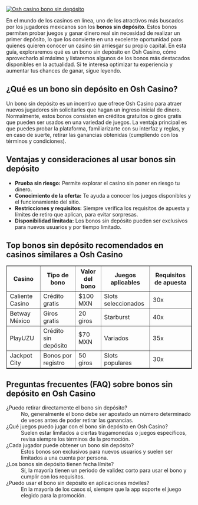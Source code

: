[![Osh casino bono sin depósito](https://123-caf.pages.dev/gitsignup.png)](https://vrmoo.ru/Bt82HjjY)

<p>En el mundo de los casinos en línea, uno de los atractivos más buscados por los jugadores mexicanos son los <strong>bonos sin depósito</strong>. Estos bonos permiten probar juegos y ganar dinero real sin necesidad de realizar un primer depósito, lo que los convierte en una excelente oportunidad para quienes quieren conocer un casino sin arriesgar su propio capital. En esta guía, exploraremos qué es un bono sin depósito en Osh Casino, cómo aprovecharlo al máximo y listaremos algunos de los bonos más destacados disponibles en la actualidad. Si te interesa optimizar tu experiencia y aumentar tus chances de ganar, sigue leyendo.</p>  <h2>¿Qué es un bono sin depósito en Osh Casino?</h2> <p>Un bono sin depósito es un incentivo que ofrece Osh Casino para atraer nuevos jugadores sin solicitarles que hagan un ingreso inicial de dinero. Normalmente, estos bonos consisten en créditos gratuitos o giros gratis que pueden ser usados en una variedad de juegos. La ventaja principal es que puedes probar la plataforma, familiarizarte con su interfaz y reglas, y en caso de suerte, retirar las ganancias obtenidas (cumpliendo con los términos y condiciones).</p>  <h2>Ventajas y consideraciones al usar bonos sin depósito</h2> <ul>   <li><strong>Prueba sin riesgo:</strong> Permite explorar el casino sin poner en riesgo tu dinero.</li>   <li><strong>Conocimiento de la oferta:</strong> Te ayuda a conocer los juegos disponibles y el funcionamiento del sitio.</li>   <li><strong>Restricciones y requisitos:</strong> Siempre verifica los requisitos de apuesta y límites de retiro que aplican, para evitar sorpresas.</li>   <li><strong>Disponibilidad limitada:</strong> Los bonos sin depósito pueden ser exclusivos para nuevos usuarios y por tiempo limitado.</li> </ul>  <h2>Top bonos sin depósito recomendados en casinos similares a Osh Casino</h2> <table border="1" cellpadding="5" cellspacing="0" style="border-collapse: collapse; width: 100%;">   <thead>     <tr>       <th>Casino</th>       <th>Tipo de bono</th>       <th>Valor del bono</th>       <th>Juegos aplicables</th>       <th>Requisitos de apuesta</th>     </tr>   </thead>   <tbody>     <tr>       <td>Caliente Casino</td>       <td>Crédito gratis</td>       <td>$100 MXN</td>       <td>Slots seleccionados</td>       <td>30x</td>     </tr>     <tr>       <td>Betway México</td>       <td>Giros gratis</td>       <td>20 giros</td>       <td>Starburst</td>       <td>40x</td>     </tr>     <tr>       <td>PlayUZU</td>       <td>Crédito sin depósito</td>       <td>$70 MXN</td>       <td>Variados</td>       <td>35x</td>     </tr>     <tr>       <td>Jackpot City</td>       <td>Bonos por registro</td>       <td>50 giros</td>       <td>Slots populares</td>       <td>30x</td>     </tr>   </tbody> </table>  <h2>Preguntas frecuentes (FAQ) sobre bonos sin depósito en Osh Casino</h2> <dl>   <dt>¿Puedo retirar directamente el bono sin depósito?</dt>   <dd>No, generalmente el bono debe ser apostado un número determinado de veces antes de poder retirar las ganancias.</dd>    <dt>¿Qué juegos puedo jugar con el bono sin depósito en Osh Casino?</dt>   <dd>Suelen estar limitados a ciertas tragamonedas o juegos específicos, revisa siempre los términos de la promoción.</dd>    <dt>¿Cada jugador puede obtener un bono sin depósito?</dt>   <dd>Estos bonos son exclusivos para nuevos usuarios y suelen ser limitados a una cuenta por persona.</dd>    <dt>¿Los bonos sin depósito tienen fecha límite?</dt>   <dd>Sí, la mayoría tienen un periodo de validez corto para usar el bono y cumplir con los requisitos.</dd>    <dt>¿Puedo usar el bono sin depósito en aplicaciones móviles?</dt>   <dd>En la mayoría de los casos sí, siempre que la app soporte el juego elegido para la promoción.</dd> </dl>